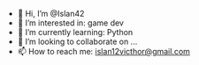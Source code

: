 - 👋 Hi, I’m @Islan42
- 👀 I’m interested in: game dev
- 🌱 I’m currently learning: Python
- 💞️ I’m looking to collaborate on ...
- 📫 How to reach me: 
    islan12victhor@gmail.com

<!---
Islan42/Islan42 is a ✨ special ✨ repository because its `README.md` (this file) appears on your GitHub profile.
You can click the Preview link to take a look at your changes.
--->
